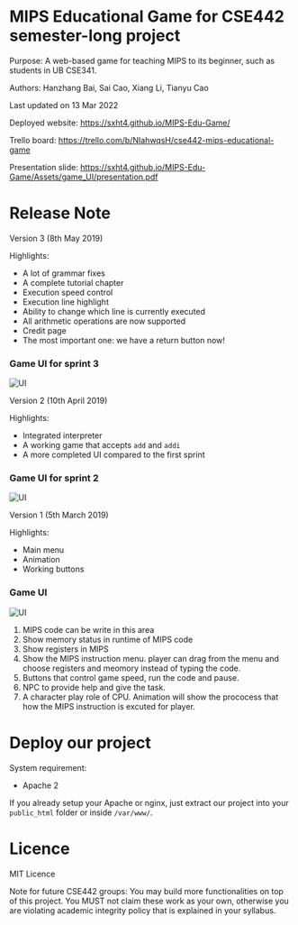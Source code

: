 # MIPS Educational Game for CSE442 semester-long project

Purpose: A web-based game for teaching MIPS to its beginner, such as students in UB CSE341.

Authors: Hanzhang Bai, Sai Cao, Xiang Li, Tianyu Cao

Last updated on 13 Mar 2022

Deployed website: https://sxht4.github.io/MIPS-Edu-Game/

Trello board: https://trello.com/b/NIahwqsH/cse442-mips-educational-game

Presentation slide: https://sxht4.github.io/MIPS-Edu-Game/Assets/game_UI/presentation.pdf

# Release Note

Version 3 (8th May 2019)

Highlights:

* A lot of grammar fixes
* A complete tutorial chapter
* Execution speed control
* Execution line highlight
* Ability to change which line is currently executed
* All arithmetic operations are now supported
* Credit page
* The most important one: we have a return button now!



### Game UI for sprint 3
![UI](./Assets/game_UI/UI_sprint3.png)

Version 2 (10th April 2019)

Highlights:

* Integrated interpreter
* A working game that accepts `add` and `addi`
* A more completed UI compared to the first sprint 

### Game UI for sprint 2
![UI](./Assets/game_UI/UI_sprint2.png)

Version 1 (5th March 2019)

Highlights:

* Main menu
* Animation
* Working buttons

### Game UI
![UI](./Assets/game_UI/game_UI.jpg)

1. MIPS code can be write in this area
2. Show memory status in runtime of MIPS code 
3. Show registers in MIPS
4. Show the MIPS instruction menu. player can drag from the menu and choose registers and meomory instead of typing the code.
5. Buttons that control game speed, run the code and pause.
6. NPC to provide help and give the task.
7. A character play role of CPU.
Animation will show the prococess that how the MIPS instruction is excuted for player.

# Deploy our project

System requirement:

* Apache 2

If you already setup your Apache or nginx, just extract our project into your `public_html` folder or inside `/var/www/`.

# Licence

MIT Licence

Note for future CSE442 groups: You may build more functionalities on top of this project. You MUST not claim these work as your own, otherwise you are violating academic integrity policy that is explained in your syllabus.
